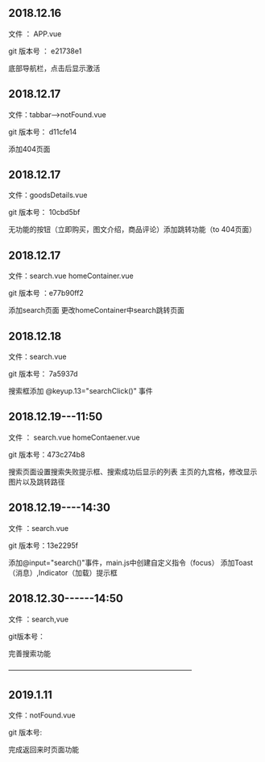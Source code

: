 ## 2018.12.16

文件 ： APP.vue 

git  版本号  ：   e21738e1

底部导航栏，点击后显示激活



## 2018.12.17

文件：tabbar-->notFound.vue

git 版本号： d11cfe14

添加404页面



## 2018.12.17

文件：goodsDetails.vue

git 版本号： 10cbd5bf

无功能的按钮（立即购买，图文介绍，商品评论）添加跳转功能（to  404页面）



## 2018.12.17

文件：search.vue  homeContainer.vue

git 版本号 ：e77b90ff2

添加search页面    更改homeContainer中search跳转页面



## 2018.12.18

文件：search.vue

git 版本号： 7a5937d

搜索框添加 @keyup.13="searchClick()" 事件



## 2018.12.19---11:50

文件 ： search.vue   homeContaener.vue

git 版本号：473c274b8

搜索页面设置搜索失败提示框、搜索成功后显示的列表
主页的九宫格，修改显示图片以及跳转路径



## 2018.12.19----14:30

文件 ：search.vue

git 版本号：13e2295f

添加@input="search()"事件，main.js中创建自定义指令（focus）
添加Toast（消息）,Indicator（加载）提示框

## 2018.12.30------14:50

文件 ：search,vue

git版本号：

完善搜索功能

——————————————————————————

## 2019.1.11

文件：notFound.vue

git 版本号:

完成返回来时页面功能  
